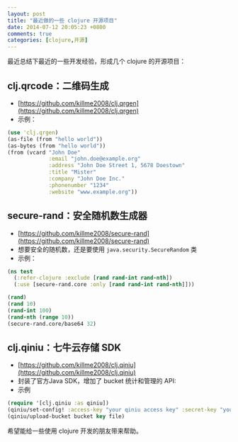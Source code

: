 ```yaml
---
layout: post
title: "最近做的一些 clojure 开源项目"
date: 2014-07-12 20:05:23 +0800
comments: true
categories: [clojure,开源] 
---
```


最近总结下最近的一些开发经验，形成几个 clojure 的开源项目：

## clj.qrcode：二维码生成

* [https://github.com/killme2008/clj.qrgen](https://github.com/killme2008/clj.qrgen)
* 示例：

```clojure
(use 'clj.qrgen)
(as-file (from "hello world"))
(as-bytes (from "hello world"))
(from (vcard "John Doe"
             :email "john.doe@example.org"
             :address "John Doe Street 1, 5678 Doestown"
             :title "Mister"
             :company "John Doe Inc."
             :phonenumber "1234"
             :website "www.example.org"))
```

## secure-rand：安全随机数生成器

* [https://github.com/killme2008/secure-rand](https://github.com/killme2008/secure-rand)
* 想要安全的随机数，还是要使用 `java.security.SecureRandom` 类
* 示例：

```clojure
(ns test
  (:refer-clojure :exclude [rand rand-int rand-nth])
  (:use [secure-rand.core :only [rand rand-int rand-nth]]))

(rand)
(rand 10)
(rand-int 100)
(rand-nth (range 10))
(secure-rand.core/base64 32)
```

## clj.qiniu：七牛云存储 SDK

* [https://github.com/killme2008/clj.qiniu](https://github.com/killme2008/clj.qiniu)
* 封装了官方Java SDK，增加了 bucket 统计和管理的 API:
* 示例

```clojure
(require '[clj.qiniu :as qiniu])
(qiniu/set-config! :access-key "your qiniu access key" :secret-key "your qiniu secret key")
(qiniu/upload-bucket bucket key file)

```

希望能给一些使用 clojure 开发的朋友带来帮助。


